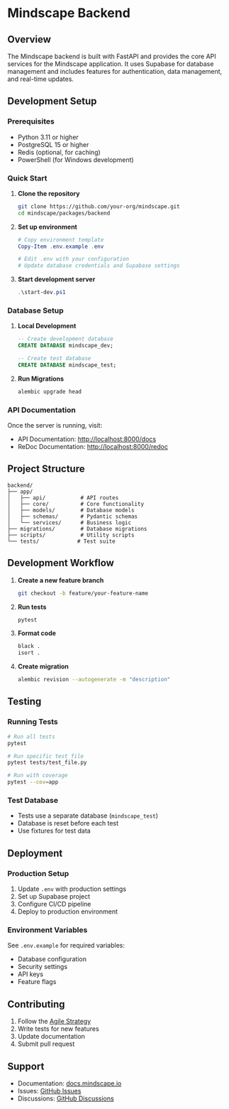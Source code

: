 # Mindscape Backend

## Overview
The Mindscape backend is built with FastAPI and provides the core API services for the Mindscape application. It uses Supabase for database management and includes features for authentication, data management, and real-time updates.

## Development Setup

### Prerequisites
- Python 3.11 or higher
- PostgreSQL 15 or higher
- Redis (optional, for caching)
- PowerShell (for Windows development)

### Quick Start

1. **Clone the repository**
   ```bash
   git clone https://github.com/your-org/mindscape.git
   cd mindscape/packages/backend
   ```

2. **Set up environment**
   ```powershell
   # Copy environment template
   Copy-Item .env.example .env
   
   # Edit .env with your configuration
   # Update database credentials and Supabase settings
   ```

3. **Start development server**
   ```powershell
   .\start-dev.ps1
   ```

### Database Setup

1. **Local Development**
   ```sql
   -- Create development database
   CREATE DATABASE mindscape_dev;
   
   -- Create test database
   CREATE DATABASE mindscape_test;
   ```

2. **Run Migrations**
   ```bash
   alembic upgrade head
   ```

### API Documentation
Once the server is running, visit:
- API Documentation: [http://localhost:8000/docs](http://localhost:8000/docs)
- ReDoc Documentation: [http://localhost:8000/redoc](http://localhost:8000/redoc)

## Project Structure

```
backend/
├── app/
│   ├── api/           # API routes
│   ├── core/          # Core functionality
│   ├── models/        # Database models
│   ├── schemas/       # Pydantic schemas
│   └── services/      # Business logic
├── migrations/        # Database migrations
├── scripts/           # Utility scripts
└── tests/            # Test suite
```

## Development Workflow

1. **Create a new feature branch**
   ```bash
   git checkout -b feature/your-feature-name
   ```

2. **Run tests**
   ```bash
   pytest
   ```

3. **Format code**
   ```bash
   black .
   isort .
   ```

4. **Create migration**
   ```bash
   alembic revision --autogenerate -m "description"
   ```

## Testing

### Running Tests
```bash
# Run all tests
pytest

# Run specific test file
pytest tests/test_file.py

# Run with coverage
pytest --cov=app
```

### Test Database
- Tests use a separate database (`mindscape_test`)
- Database is reset before each test
- Use fixtures for test data

## Deployment

### Production Setup
1. Update `.env` with production settings
2. Set up Supabase project
3. Configure CI/CD pipeline
4. Deploy to production environment

### Environment Variables
See `.env.example` for required variables:
- Database configuration
- Security settings
- API keys
- Feature flags

## Contributing

1. Follow the [Agile Strategy](../docs/strategy/AGILE_STRATEGY.md)
2. Write tests for new features
3. Update documentation
4. Submit pull request

## Support

- Documentation: [docs.mindscape.io](https://docs.mindscape.io)
- Issues: [GitHub Issues](https://github.com/your-org/mindscape/issues)
- Discussions: [GitHub Discussions](https://github.com/your-org/mindscape/discussions) 